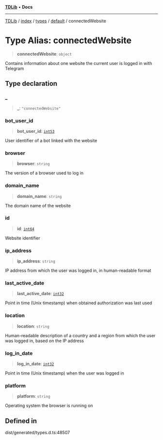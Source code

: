 [**TDLib**](../../../../../../README.md) • **Docs**

***

[TDLib](../../../../../../modules.md) / [index](../../../../../README.md) / [types](../../../README.md) / [default](../README.md) / connectedWebsite

# Type Alias: connectedWebsite

> **connectedWebsite**: `object`

Contains information about one website the current user is logged in with Telegram

## Type declaration

### \_

> **\_**: `"connectedWebsite"`

### bot\_user\_id

> **bot\_user\_id**: [`int53`](int53.md)

User identifier of a bot linked with the website

### browser

> **browser**: `string`

The version of a browser used to log in

### domain\_name

> **domain\_name**: `string`

The domain name of the website

### id

> **id**: [`int64`](int64.md)

Website identifier

### ip\_address

> **ip\_address**: `string`

IP address from which the user was logged in, in human-readable format

### last\_active\_date

> **last\_active\_date**: [`int32`](int32.md)

Point in time (Unix timestamp) when obtained authorization was last used

### location

> **location**: `string`

Human-readable description of a country and a region from which the user was logged in, based on the IP address

### log\_in\_date

> **log\_in\_date**: [`int32`](int32.md)

Point in time (Unix timestamp) when the user was logged in

### platform

> **platform**: `string`

Operating system the browser is running on

## Defined in

dist/generated/types.d.ts:48507
